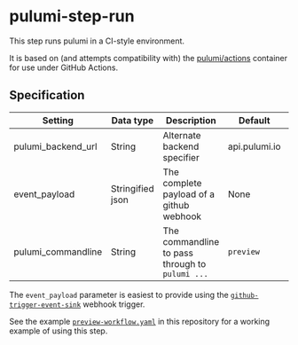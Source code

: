 # pulumi-step-run

This step runs pulumi in a CI-style environment.

It is based on (and attempts compatibility with) the [pulumi/actions](https://www.pulumi.com/docs/guides/continuous-delivery/github-actions/) container for use under GitHub Actions.

## Specification

| Setting | Data type | Description | Default | Required |
|---------|-----------|-------------|---------|----------|
| pulumi_backend_url | String | Alternate backend specifier | api.pulumi.io | No |
| event_payload | Stringified json | The complete payload of a github webhook | None | Yes |
| pulumi_commandline | String | The commandline to pass through to `pulumi ...` | `preview` | No |

The `event_payload` parameter is easiest to provide using the [`github-trigger-event-sink`](https://github.com/relay-integrations/relay-github/triggers/github-trigger-event-sink/) webhook trigger.

See the example [`preview-workflow.yaml`](https://github.com/relay-integrations/relay-pulumi/workflows/preview-workflow.yaml) in this repository for a working example of using this step.


